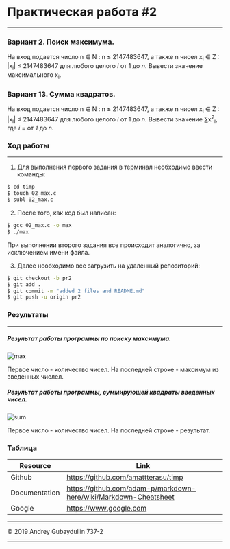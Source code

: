 # Практическая работа #2
---
### Вариант 2. Поиск максимума.

На вход подается число n &isin; N : n &le; 2147483647, а также n чисел x<sub>i</sub> ∈ Z : |x<sub>i</sub>| &le; 2147483647 для любого целого <i>i</i> от 1 до <i>n</i>. Вывести значение максимального x<sub>i</sub>.

### Вариант 13. Cумма квадратов. 
На вход подается число n &isin; N : n &le; 2147483647, а также n чисел x<sub>i</sub> ∈ Z : |x<sub>i</sub>| &le; 2147483647 для любого целого <i>i</i> от 1 до <i>n</i>. Вывести значение &sum;x<sup>2</sup><sub>i</sub>, где *i* = от *1* до *n*.

### Ход работы
---
1. Для выполнения первого задания в терминал необходимо ввести команды:
```sh
$ cd timp
$ touch 02_max.c
$ subl 02_max.c
```
2. После того, как код был написан:
```sh
$ gcc 02_max.c -o max
$ ./max
```
При выполнении второго задания все происходит аналогично, за исключением имени файла. 

3. Далее необходимо все загрузить на удаленный репозиторий:
```sh
$ git checkout -b pr2
$ git add .
$ git commit -m "added 2 files and README.md"
$ git push -u origin pr2
```
### Результаты
---
##### Результат работы программы по поиску максимума. 
![](https://cdn1.savepice.ru/uploads/2019/2/23/f0ebcc42b55c020137430cf2e39df143-full.png "max")
 
 Первое число - количество чисел. На последней строке - максимум из введенных числел.
 
 ##### Результат работы программы, суммирующей квадраты введенных чисел. 
![](https://cdn1.savepice.ru/uploads/2019/2/23/c757985c70e1a3d98d5571f91b42933c-full.png "sum")
 
 Первое число - количество чисел. На последней строке - результат.
 
 ### Таблица
 

| Resource | Link |
| ------ | ------ |
| Github | https://github.com/amattterasu/timp |
| Documentation | https://github.com/adam-p/markdown-here/wiki/Markdown-Cheatsheet |
| Google | https://www.google.com |
-----

&copy; 2019 Andrey Gubaydullin 737-2

-----
